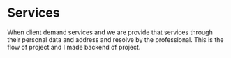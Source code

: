 # Services
When client demand services and we are provide that services through their personal data and address and resolve by the professional. This is the flow of project and I made backend of project.
